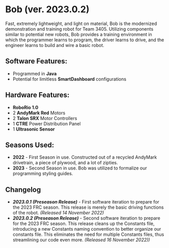 # Bob (ver. 2023.0.2) #
Fast, extremely lightweight, and light on material, Bob is the modernized demonstration and training robot for Team 3405. Utilizing components similar to potential new robots, Bob provides a training environment in which the programmer learns to program, the driver learns to drive, and the engineer learns to build and wire a basic robot.


## Software Features: ##
- Programmed in **Java**
- Potential for limitless **SmartDashboard** configurations
 
## Hardware Features: ##
- **RoboRio 1.0**
- 2 **AndyMark Red** Motors
- 2 **Talon SRX** Motor Controllers
- 1 **CTRE** Power Distribution Panel
- 1 **Ultrasonic Sensor**

## Seasons Used: ##
- **2022** - First Season in use. Constructed out of a recycled AndyMark drivetrain, a piece of plywood, and a lot of zipties.
- **2023** - Second Season in use. Bob was utilized to formalize our programming styling guides.

## Changelog ##
- ***2023.0.1 (Preseason Release)*** - First software iteration to prepare for the 2023 FRC season. This release is merely the basic driving functions of the robot. *(Released 14 November 2022)*
- ***2023.0.2 (Preseason Release)*** - Second software iteration to prepare for the 2023 FRC season. This release cleans up the Constants file, introducing a new Constants naming convention to better organize our constants file. This eliminates the need for multiple Constants files, thus streamlining our code even more. *(Released 16 November 2022))*

